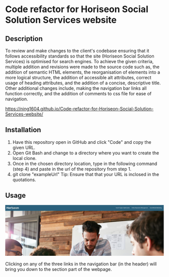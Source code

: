 # Code refactor for Horiseon Social Solution Services website

## Description

To review and make changes to the client's codebase ensuring that it follows accessibility standards so that the site (Horiseon Social Solution Services) is optimised for search engines. To achieve the given criteria, multiple addition and revisions were made to the source code such as, the addition of semantic HTML elements, the reorganisation of elements into a more logical structure, the addition of accessible alt attributes, correct usage of heading attributes, and the addition of a concise, descriptive title. Other additional changes include, making the navigation bar links all function correctly, and the addition of comments to css file for ease of navigation.

https://ning1604.github.io/Code-refactor-for-Horiseon-Social-Solution-Services-website/

## Installation

  1. Have this repository open in GitHub and click "Code" and copy the given URL.
  2. Open Git Bash and change to a directory where you want to create the local clone.
  3. Once in the chosen directory location, type in the following command (step 4) and paste in the url of the repository from step 1.
  4. git clone "exampleUrl"
  Tip: Ensure that that your URL is inclosed in the quotations.

## Usage

![Image of navigation bar links](Develop\assets\images\ScreenshotOfNavbar.png)

Clicking on any of the three links in the navigation bar (in the header) will bring you down to the section part of the webpage.
